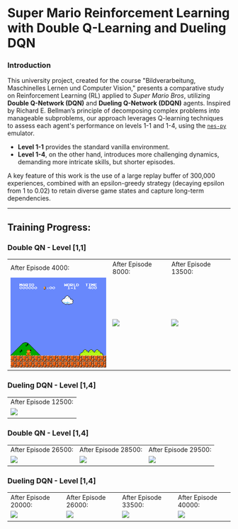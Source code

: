# Super Mario Reinforcement Learning with Double Q-Learning and Dueling DQN

### Introduction

This university project, created for the course "Bildverarbeitung, Maschinelles Lernen und Computer Vision," presents a comparative study on Reinforcement Learning (RL) applied to *Super Mario Bros*, utilizing **Double Q-Network (DQN)** and **Dueling Q-Network (DDQN)** agents. Inspired by Richard E. Bellman’s principle of decomposing complex problems into manageable subproblems, our approach leverages Q-learning techniques to assess each agent's performance on levels 1-1 and 1-4, using the [`nes-py`](https://github.com/Kautenja/nes-py) emulator.


- **Level 1-1** provides the standard vanilla environment.
- **Level 1-4**, on the other hand, introduces more challenging dynamics, demanding more intricate skills, but shorter episodes.

A key feature of this work is the use of a large replay buffer of 300,000 experiences, combined with an epsilon-greedy strategy (decaying epsilon from 1 to 0.02) to retain diverse game states and capture long-term dependencies.

---

## Training Progress:

### Double QN - Level [1,1]

<table>
  <tr>
    <td>After Episode 4000:</td>
    <td>After Episode 8000:</td>
    <td>After Episode 13500:</td>
  </tr>
  <tr>
    <td><img src="https://github.com/jexela/jexela-SuperMarioReinforcementLearning/raw/main/Double Level [1,1] Data/mario_episode_doubledqn_4000_11.gif" width="250" /></td>
    <td><img src="https://github.com/jexela/SuperMarioReinforcementLearning/raw/main/Double Level [1,1] Data/mario_episode_doubledqn_8000_11.gif" width="250" /></td>
    <td><img src="https://github.com/jexela/SuperMarioReinforcementLearning/raw/main/Double Level [1,1] Data/mario_episode_doubledqn_13500_11.gif" width="250" /></td>
  </tr>
</table>

### Dueling DQN - Level [1,4]

<table>
  <tr>
    <td>After Episode 12500:</td>
  </tr>
  <tr>
    <td><img src="https://github.com/jexela/SuperMarioReinforcementLearning/raw/main/trainingDueling_Level11/mario_episode.gif" width="250" /></td>
  </tr>
</table>

### Double QN - Level [1,4]

<table>
  <tr>
    <td>After Episode 26500:</td>
    <td>After Episode 28500:</td>
    <td>After Episode 29500:</td>
  </tr>
  <tr>
    <td><img src="https://github.com/jexela/SuperMarioReinforcementLearning/raw/main/trainingDouble_Level14/mario_episode_doubledqn_26500_14_success.gif" width="250" /></td>
    <td><img src="https://github.com/jexela/SuperMarioReinforcementLearning/raw/main/trainingDouble_Level14/mario_episode_doubledqn_28500_14_success.gif" width="250" /></td>
    <td><img src="https://github.com/jexela/SuperMarioReinforcementLearning/raw/main/trainingDouble_Level14/mario_episode_doubledqn_29500_14.gif" width="250" /></td>
  </tr>
</table>

### Dueling DQN - Level [1,4]

<table>
  <tr>
    <td>After Episode 20000:</td>
    <td>After Episode 26000:</td>
    <td>After Episode 33500:</td>
    <td>After Episode 40000:</td>
  </tr>
  <tr>
    <td><img src="https://github.com/jexela/SuperMarioReinforcementLearning/raw/main/trainingDueling_Level14/mario_episode_duelingdqn_20000_14.gif" width="250" /></td>
    <td><img src="https://github.com/jexela/SuperMarioReinforcementLearning/raw/main/trainingDueling_Level14/mario_episode_duelingdqn_26000_14.gif" width="250" /></td>
    <td><img src="https://github.com/jexela/SuperMarioReinforcementLearning/raw/main/trainingDueling_Level14/mario_episode_duelingdqn_33500_14.gif" width="250" /></td>
    <td><img src="https://github.com/jexela/SuperMarioReinforcementLearning/raw/main/trainingDueling_Level14/mario_episode_duelingdqn_40000_14.gif" width="250" /></td>
  </tr>
</table>



